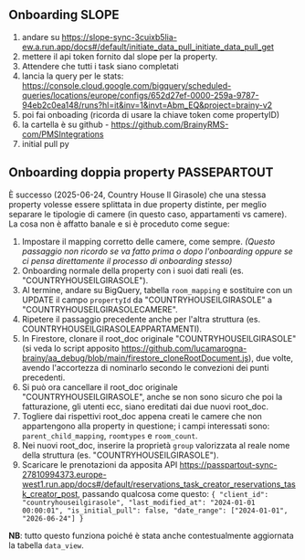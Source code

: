## Onboarding SLOPE

1. andare su <https://slope-sync-3cuixb5lia-ew.a.run.app/docs#/default/initiate_data_pull_initiate_data_pull_get>
2. mettere il api token fornito dal slope per la property.
3. Attendere che tutti i task siano completati
4. lancia la query per le stats: <https://console.cloud.google.com/bigquery/scheduled-queries/locations/europe/configs/652d27ef-0000-259a-9787-94eb2c0ea148/runs?hl=it&inv=1&invt=Abm_EQ&project=brainy-v2>
5. poi fai onboading (ricorda di usare la chiave token come propertyID)
6. la cartella è su github - <https://github.com/BrainyRMS-com/PMSIntegrations>
7. initial pull py


## Onboarding doppia property PASSEPARTOUT

È successo (2025-06-24, Country House Il Girasole) che una stessa property volesse essere splittata in due property distinte, 
per meglio separare le tipologie di camere (in questo caso, appartamenti vs camere).
La cosa non è affatto banale e si è proceduto come segue:
1. Impostare il mapping corretto delle camere, come sempre. _(Questo passaggio non ricordo se va fatto prima o dopo l'onboarding oppure se ci pensa direttamente il processo di onboarding stesso)_
2. Onboarding normale della property con i suoi dati reali (es. "COUNTRYHOUSEILGIRASOLE").
3. Al termine, andare su BigQuery, tabella `room_mapping` e sostituire con un UPDATE il campo `propertyId` da "COUNTRYHOUSEILGIRASOLE" a "COUNTRYHOUSEILGIRASOLECAMERE".
4. Ripetere il passaggio precedente anche per l'altra struttura (es. COUNTRYHOUSEILGIRASOLEAPPARTAMENTI).
5. In Firestore, clonare il root_doc originale "COUNTRYHOUSEILGIRASOLE" (si veda lo script apposito https://github.com/lucamarogna-brainy/aa_debug/blob/main/firestore_cloneRootDocument.js), due volte, avendo l'accortezza di nominarlo secondo le convezioni dei punti precedenti.
6. Si può ora cancellare il root_doc originale "COUNTRYHOUSEILGIRASOLE", anche se non sono sicuro che poi la fatturazione, gli utenti ecc, siano ereditati dai due nuovi root_doc.
7. Togliere dai rispettivi root_doc appena creati le camere che non appartengono alla property in questione; i campi interessati sono: `parent_child_mapping`, `roomtypes` e `room_count`.
8. Nei nuovi root_doc, inserire la proprietà `group` valorizzata al reale nome della struttura (es. "COUNTRYHOUSEILGIRASOLE").
9. Scaricare le prenotazioni da apposita API https://passpartout-sync-27810994373.europe-west1.run.app/docs#/default/reservations_task_creator_reservations_task_creator_post, passando qualcosa come questo: ```{
  "client_id": "countryhouseilgirasole",
  "last_modified_at": "2024-01-01 00:00:01",
  "is_initial_pull": false,
  "date_range": ["2024-01-01", "2026-06-24"]
}```


**NB**: tutto questo funziona poiché è stata anche contestualmente aggiornata la tabella `data_view`.
